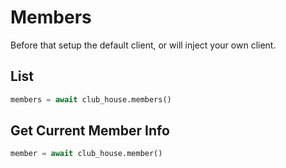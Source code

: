# Members

Before that setup the default client, or will inject your own client.

## List

```python
members = await club_house.members()
```

## Get Current Member Info

```python
member = await club_house.member()
```

